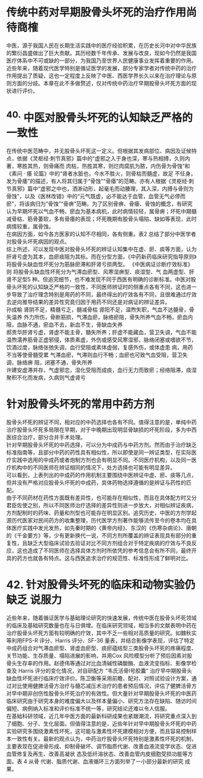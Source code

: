 # 传统中药对早期股骨头坏死的治疗作用尚待商榷  
中医，源于我国人民在长期生活实践中的医疗经验积累，在历史长河中对中华民族的繁衍昌盛做出了巨大贡献。其历经数千年传承、发展与改良，现如今仍然是我国医疗体系中不可或缺的一部分，为我国乃至世界人民健康事业发挥着重要的作用。  
近些年来，随着现代医学特别是循证医学的发展，部分专家学者对传统中药的治疗作用提出了质疑，这也一定程度上反映了中医、西医学界长久以来在治疗理论与原则方面的分歧。本章在此不多做赘述，仅对传统中药治疗早期股骨头坏死方面的现状进行评价。  
# $^{40.}$ 中医对股骨头坏死的认知缺乏严格的一致性  
在传统中医范畴中，并无股骨头坏死这一定义。但根据其发病部位、病因及证候特点，依据《灵枢经·刺节真邪》篇中的“虚邪之入于身也深，寒与热相搏，久则内著，寒胜其热，则骨痛而 肉枯，热胜其寒，则烂肉腐肌为脓，内伤骨为骨蚀”和《素问 · 痿 论篇》中的“肾者水脏也，今水不胜火，则骨枯而髓虚，故足 不任身，发为骨痿”的描述，有人将其归属于“骨蚀”“骨痿”的范畴。亦有人根据《灵枢经·刺节真邪》篇中“虚邪之中也，洒淅动形，起毫毛而动腠理，其入深，内搏与骨则为骨蚀”，以及《医林改错》中的“元气既虚，必不能达于血管，血管无气必停而瘀”，将该病归为“骨蚀”“骨痹”范畴。为了区别骨痹、骨瘘、骨蚀的概念，有研究认为早期坏死以气血不畅、瘀血为基本病机，此时病情较轻，属骨痹；坏死中期髓减骨枯、筋骨萎软，多有骨痿的表现；坏死晚期有股骨头塌陷、缺如等表现，此时病情较重，属骨蚀。  
在病因方面，如今各方医家的认知不尽相同，各有侧重。表2 总结了部分中医学者对股骨头坏死病因的观点。  
综上所述，可以发现中医对股骨头坏死的辨证认知集中在虚、瘀、痰等方面，认为肝肾亏虚为其本，血瘀痰阻为其标。而在分型方面，《中药新药临床研究指导原则》将股骨头缺血性坏死分为筋脉瘀滞和肝肾亏损两型。 《中医病证诊断疗效标准》则 将股骨头缺血性坏死分为气滞血瘀型、风寒湿痹型、痰湿型、气 血两虚型、肝肾不足型5 种。但追究细节，也不难发现不同于西医有明确的诊断标准。中医对股骨头坏死的认知缺乏严格的一致性，不同医师辨证时的侧重点各有不同，这也进一步导致了治疗理念特别是用药的不同，最终得出的疗效各有不同，且很难通过疗效去逆向推导结果的差异性究竟归因于用药不同还是对病证的辨证差异。  
孙成榆 肾阴不足，精髓亏乏，髓减骨枯 肾阳不足，温煦失职，气血不达髓骨，骨失温养 外力所伤，骨断筋损，气滞血瘀，脉络瘀阻，骨失所养气血不畅，瘀血内阻，血脉不通，瘀血不去，新血不生，骨缺血失养  
郝贵华肝肾亏虚，肾虚不能主骨，髓失所养；肝虚不能藏血，营卫失调，气血不能温煦濡养筋骨正虚邪侵，体质素虚，外伤或感受风寒湿邪，脉络闭塞或嗜欲不节，饮酒过度，脉络张弛失调，血行受阻或素体虚弱，复感外伤，或体虚患 病，用药不当等使骨髓受累 气滞血瘀，气滞则血行不畅；血瘀也可致气血受阻，营卫失调，脉络痹 阻，闭塞不通，骨失所养  
许建安虚滞并存，气虚邪恋，湿化受阻而成痰，血行无力而致瘀；经络阻滞，痰湿聚积不化而发病，久病则气虚肾亏  
#  针对股骨头坏死的常用中药方剂  
股骨头坏死的辨证不同，相对应的中药选择也各有不同。值得注意的是，单纯中药治疗股骨头坏死多局限在早期，对于中晚期出现明显骨缺损的坏死阶段，多为中西医综合治疗，部分合并手术处理。  
针对早期股骨头坏死的中药选择，可以分为中成药与中药方剂。然而由于治疗缺乏标准指南等，且部分中药的药性具有相似性，所以即使是同一辨证类型，在实际医疗实践中选用的中成药或者炮制方剂也会有明显不同。不同医疗机构，以及同一医疗机构中的不同医师在辨证相同的情况下，处方选择也可能有明显差异。  
可以看到，上表列出的中成药的作用机制主要围绕中医辨证中虚、瘀、痰等几点，但并没有严格对应股骨头坏死的中成药，具体药物选择遵循的是辨证与药性的匹配。  
由于不同药材在药性方面既有差异性，也可能存在相似性，而且在具体配方时又分君臣佐使之别，所以不同医师治疗选择的差异性则进一步放大，对相似辨证疾病，方剂配制时的药味、药量和剂型也可能存在明显区别。追究历史，中医的方剂学起源历代医家对民间药方的收集整理，历代医学方剂著作能够流传至今的卷本均在具体医疗实践中发光发热，如先秦时期的《黄帝内经》、东汉的《伤寒杂病论》、唐朝的《千金要方》等，少有更新换代一说，不同方剂所覆盖的辨证表现具有部分的重复性，且缺乏大型临床试验去验证对比不同方剂组合对于特定疾病的疗效与不良反应，这也造成了不同医师在选择具体方剂时所依凭的参考信息会有所不同，最终开具的药方也就各有特点。这与西医追求治疗的规范性、标准性形成了鲜明对比。  
# 42.  针对股骨头坏死的临床和动物实验仍缺乏  说服力  
近些年来，随着循证医学与基础理论研究的快速发展，传统中医在股骨头坏死领域的临床及基础研究数量也在与日俱增。在临床研究领域，相当多的文献表明中药在治疗股骨头坏死方面有较明确的疗效，其中不乏一些相对高质量的研究。如魏秋实等利用FPS-R 评分、Harris 评分、SF-36 量表，并结合影像学表现，评估了特定中成药组合对气滞血瘀型、肾虚血瘀型、痰瘀蕴结型三类股骨头坏死的疼痛程度、关节功能、生存质量、塌陷进展的影响，并用Cox 风险模型分析了预后因素对股骨头生存率的作用。赵德伟等通过对比血清碱性磷酸酶、血液流变指标、影像学检查及 Harris  评分的变化情况，对自研配方 “韦氏活骨Ⅰ号胶囊” 治疗早中期股骨头缺血性坏死进行临床疗效评价。陈卫衡等采用前瞻、配对、对照试验设计方案，通过对比使用健脾活骨方治疗与髓芯减压术治疗的患者预后情况，评估了健脾活骨方对早中期非创伤性股骨头坏死治疗的有效性。但大量针对早期股骨头坏死的中医药临床研究由于研究本身的难度偏大以及样本量偏小、研究方法存在缺陷、随访时间偏短、病例纳入标准和评价标准不统一等，研究结论还难以令人信服。  
在基础科研领域，近几年中医方面的最新科研成果也紧跟潮流，将研究重点深入到了细胞、分子、生化层面。但值得注意的是，近些年针对早中期股骨头坏死的中药实验研究多围绕激素性坏死，这可能与激素性坏死建模相对方便，而且容易控制样本一致性有关。最新的观点认为，中药治疗股骨头坏死特别是激素性坏死的机制，主要表现在促进骨形成、抑制骨破坏、调节脂质代谢、改善血液流变学状态、促进血管修复及再生、改善高凝状 态及低纤溶状态、改善血管内皮细胞受损功能等方面。表 4  从骨 代谢、脂质代谢、血液循环三方面列举了一小部分最新的研究 成果。  